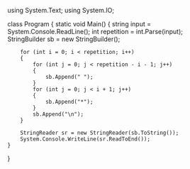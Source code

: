 using System.Text;
using System.IO;

class Program
{
    static void Main()
    {
        string input = System.Console.ReadLine();
        int repetition = int.Parse(input);     
        StringBuilder sb = new StringBuilder();
    
        for (int i = 0; i < repetition; i++)
        {
            for (int j = 0; j < repetition - i - 1; j++)
            {
                sb.Append(" ");
            }
            for (int j = 0; j < i + 1; j++)
            {
                sb.Append("*");
            }
            sb.Append("\n");
        }

        StringReader sr = new StringReader(sb.ToString());
        System.Console.WriteLine(sr.ReadToEnd());
    }          
}
